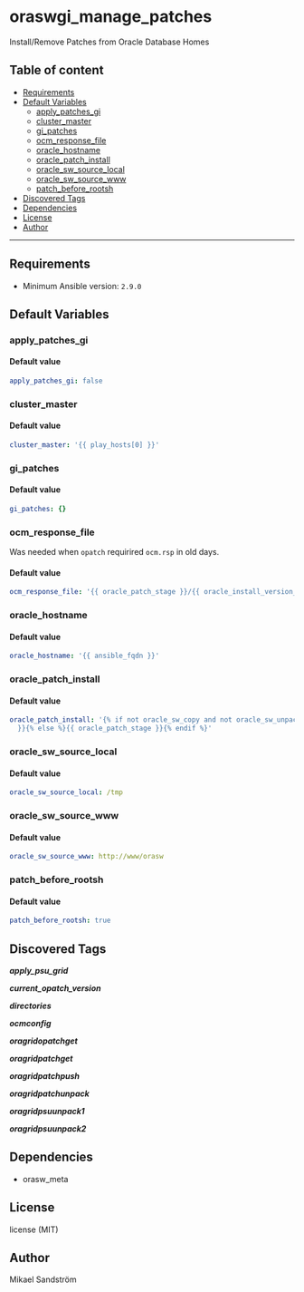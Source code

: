 # oraswgi_manage_patches

Install/Remove Patches from Oracle Database Homes

## Table of content

- [Requirements](#requirements)
- [Default Variables](#default-variables)
  - [apply_patches_gi](#apply_patches_gi)
  - [cluster_master](#cluster_master)
  - [gi_patches](#gi_patches)
  - [ocm_response_file](#ocm_response_file)
  - [oracle_hostname](#oracle_hostname)
  - [oracle_patch_install](#oracle_patch_install)
  - [oracle_sw_source_local](#oracle_sw_source_local)
  - [oracle_sw_source_www](#oracle_sw_source_www)
  - [patch_before_rootsh](#patch_before_rootsh)
- [Discovered Tags](#discovered-tags)
- [Dependencies](#dependencies)
- [License](#license)
- [Author](#author)

---

## Requirements

- Minimum Ansible version: `2.9.0`


## Default Variables

### apply_patches_gi

#### Default value

```YAML
apply_patches_gi: false
```

### cluster_master

#### Default value

```YAML
cluster_master: '{{ play_hosts[0] }}'
```

### gi_patches

#### Default value

```YAML
gi_patches: {}
```

### ocm_response_file

Was needed when `opatch` requirired `ocm.rsp` in old days.

#### Default value

```YAML
ocm_response_file: '{{ oracle_patch_stage }}/{{ oracle_install_version_gi }}/ocm.rsp'
```

### oracle_hostname

#### Default value

```YAML
oracle_hostname: '{{ ansible_fqdn }}'
```

### oracle_patch_install

#### Default value

```YAML
oracle_patch_install: '{% if not oracle_sw_copy and not oracle_sw_unpack %}{{ oracle_patch_stage_remote
  }}{% else %}{{ oracle_patch_stage }}{% endif %}'
```

### oracle_sw_source_local

#### Default value

```YAML
oracle_sw_source_local: /tmp
```

### oracle_sw_source_www

#### Default value

```YAML
oracle_sw_source_www: http://www/orasw
```

### patch_before_rootsh

#### Default value

```YAML
patch_before_rootsh: true
```

## Discovered Tags

**_apply_psu_grid_**

**_current_opatch_version_**

**_directories_**

**_ocmconfig_**

**_oragridopatchget_**

**_oragridpatchget_**

**_oragridpatchpush_**

**_oragridpatchunpack_**

**_oragridpsuunpack1_**

**_oragridpsuunpack2_**


## Dependencies

- orasw_meta

## License

license (MIT)

## Author

Mikael Sandström
